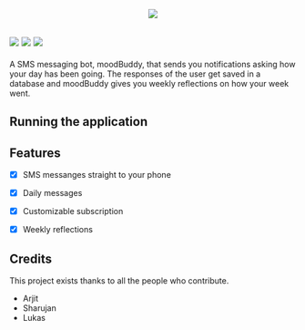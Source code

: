   <p align="center">
  <img src="https://cdn6.f-cdn.com/contestentries/514361/19225055/576577cb5d167_thumb900.jpg" /></a>
 
 <img src="https://img.shields.io/badge/build-passing-brightgreen" /></a>
  <img src="https://img.shields.io/badge/Code%20Language-Javascript-9cf" /></a>
  <img src="https://img.shields.io/badge/Version-vF-blue" /></a>
 ---
A SMS messaging bot, moodBuddy, that sends you notifications asking how your day has been going. The responses of the user get saved in a database and moodBuddy gives you weekly reflections on how your week went. 

## Running the application





## Features
- [x] SMS messanges straight to your phone
- [x] Daily messages
- [x] Customizable subscription
- [x] Weekly reflections


## Credits
This project exists thanks to all the people who contribute.
<a href="https://github.com/badges/shields/graphs/contributors"></a>
* Arjit
* Sharujan
* Lukas
